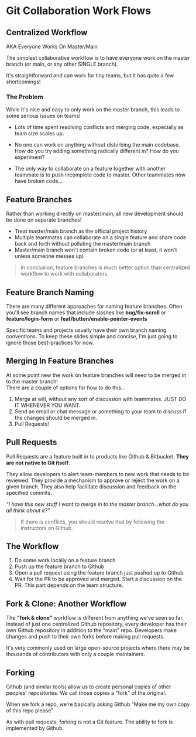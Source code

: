 # Git Collaboration Work Flows

## Centralized Workflow

AKA Everyone Works On Master/Main

The simplest collaborative workflow is to have everyone work on the master branch (or main, or any other SINGLE branch).

It's straightforward and can work for tiny teams, but it has quite a few shortcomings!

### The Problem

While it's nice and easy to only work on the master branch, this leads to some serious issues on teams!

- Lots of time spent resolving conflicts and merging code, especially as team size scales up.

- No one can work on anything without disturbing the main codebase. How do you try adding something radically different in? How do you experiment?

- The only way to collaborate on a feature together with another teammate is to push incomplete code to master. Other teammates now have broken code...

## Feature Branches

Rather than working directly on master/main, all new development should be done on separate branches!

- Treat master/main branch as the official project history
- Multiple teammates can collaborate on a single feature and share code back and forth without polluting the master/main branch
- Master/main branch won't contain broken code (or at least, it won't unless someone messes up)

> In conclusion, feature branches is much better option than centralized workflow to work with collaborators.

## Feature Branch Naming

There are many different approaches for naming feature branches. Often you'll see branch names that include slashes like **bug/fix-scroll** or **feature/login-form** or **feat/button/enable-pointer-events**

Specific teams and projects usually have their own branch naming conventions. To keep these slides simple and concise, I'm just going to ignore those best-practices for now.

## Merging In Feature Branches

At some point new the work on feature branches will need to be merged in to the master branch!  
There are a couple of options for how to do this...

1.  Merge at will, without any sort of discussion with teammates. JUST DO IT WHENEVER YOU WANT.
2.  Send an email or chat message or something to your team to discuss if the changes should be merged in.
3.  Pull Requests!

## Pull Requests

Pull Requests are a feature built in to products like Github & Bitbucket. **They are not native to Git itself**.

They allow developers to alert team-members to new work that needs to be reviewed. They provide a mechanism to approve or reject the work on a given branch. They also help facilitate discussion and feedback on the specified commits.

_"I have this new stuff I want to merge in to the master branch...what do you all think about it?"_

> If there is conflicts, you should resolve that by following the instructors on Github.

## The Workflow

1.  Do some work locally on a feature branch
2.  Push up the feature branch to Github
3.  Open a pull request using the feature branch just pushed up to Github
4.  Wait for the PR to be approved and merged. Start a discussion on the PR. This part depends on the team structure.

## Fork & Clone: Another Workflow

The **"fork & clone"** workflow is different from anything we've seen so far. Instead of just one centralized Github repository, every developer has their own Github repository in addition to the "main" repo. Developers make changes and push to their own forks before making pull requests.

It's very commonly used on large open-source projects where there may be thousands of contributors with only a couple maintainers.

## Forking

Github (and similar tools) allow us to create personal copies of other peoples' repositories. We call those copies a "fork" of the original.

When we fork a repo, we're basically asking Github "Make me my own copy of this repo please"

As with pull requests, forking is not a Git feature. The ability to fork is implemented by Github.
